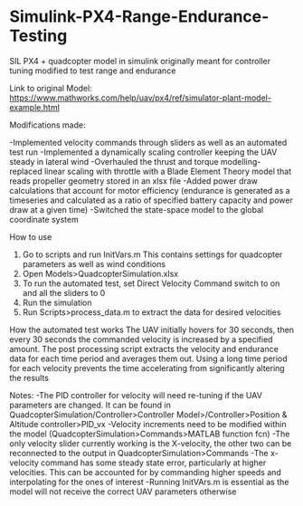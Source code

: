 # Simulink-PX4-Range-Endurance-Testing
SIL PX4 + quadcopter model in simulink originally meant for controller tuning modified to test range and endurance

Link to original Model: 
https://www.mathworks.com/help/uav/px4/ref/simulator-plant-model-example.html

Modifications made:

-Implemented velocity commands through sliders as well as an automated test run
-Implemented a dynamically scaling controller keeping the UAV steady in lateral wind
-Overhauled the thrust and torque modelling- replaced linear scaling with throttle with a Blade Element Theory model that reads propeller geometry stored in an xlsx file
-Added power draw calculations that account for motor efficiency (endurance is generated as a timeseries and calculated as a ratio of specified battery capacity and power draw at a given time)
-Switched the state-space model to the global coordinate system

How to use
1. Go to scripts and run InitVars.m This contains settings for quadcopter parameters as well as wind conditions
2. Open Models>QuadcopterSimulation.xlsx
3. To run the automated test, set Direct Velocity Command switch to on and all the sliders to 0
4. Run the simulation
5. Run Scripts>process_data.m to extract the data for desired velocities

How the automated test works
The UAV initially hovers for 30 seconds, then every 30 seconds the commanded velocity is increased by a specified amount. The post processing script extracts the velocity and endurance data for each time period and averages them out. Using a long time period for each velocity prevents the time accelerating from significantly altering the results

Notes:
-The PID controller for velocity will need re-tuning if the UAV parameters are changed. It can be found in QuadcopterSimulation/Controller>Controller Model>/Controller>Position & Altitude controller>PID_vx
-Velocity increments need to be modified within the model (QuadcopterSimulation>Commands>MATLAB function fcn)
-The only velocity slider currently working is the X-velocity, the other two can be reconnected to the output in QuadcopterSimulation>Commands
-The x-velocity command has some steady state error, particularly at higher velocities. This can be accounted for by commanding higher speeds and interpolating for the ones of interest
-Running InitVArs.m is essential as the model will not receive the correct UAV parameters otherwise
